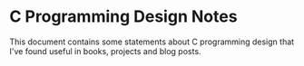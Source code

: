 # C Programming Design Notes

This document contains some statements about C programming design that I've found useful in books, projects and blog posts.

